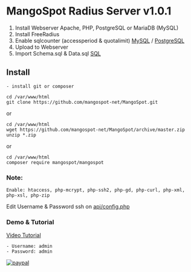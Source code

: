 # MangoSpot Radius Server v1.0.1
1. Install Webserver Apache, PHP, PostgreSQL or MariaDB (MySQL)
2. Install FreeRadius
3. Enable sqlcounter (accessperiod & quotalimit) [MySQL](https://github.com/mangospot-net/MangoSpot/tree/master/SQL/sqlcounter-mysql) / [PostgreSQL](https://github.com/mangospot-net/MangoSpot/tree/master/SQL/sqlcounter-postgresql)
4. Upload to Webserver
5. Import Schema.sql & Data.sql [SQL](https://github.com/mangospot-net/MangoSpot/tree/master/SQL)

## Install 
```
- install git or composer
```
```
cd /var/www/html
git clone https://github.com/mangospot-net/MangoSpot.git
```
or
```
cd /var/www/html
wget https://github.com/mangospot-net/MangoSpot/archive/master.zip
unzip *.zip
```
or
```
cd /var/www/html
composer require mangospot/mangospot
```
### Note:
```
Enable: htaccess, php-mcrypt, php-ssh2, php-gd, php-curl, php-xml, php-xsl, php-zip
```
Edit Username & Password ssh on [api/config.php](https://github.com/mangospot-net/MangoSpot/blob/master/api/config.php)

### Demo & Tutorial
[Video Tutorial](https://www.youtube.com/watch?v=Df3jDXt7n3Y&list=PLBwbrrj11losuLh2W9t36YQmB9h0NG4Fc)
```
- Username: admin
- Password: admin
```
[![paypal](https://www.paypalobjects.com/en_US/i/btn/btn_donateCC_LG.gif)](https://www.paypal.com/cgi-bin/webscr?cmd=_s-xclick&hosted_button_id=8CRUEDLPLCFSQ)
